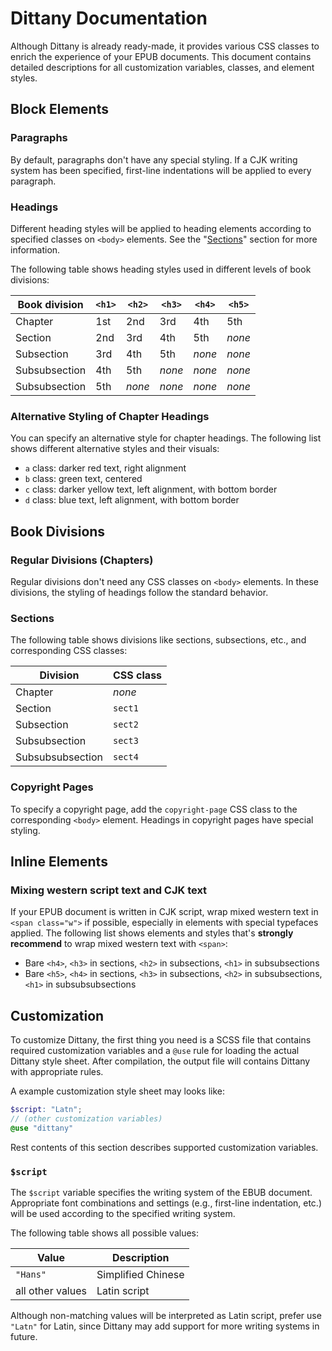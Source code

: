# Dittany Documentation
Although Dittany is already ready-made, it provides various CSS classes
to enrich the experience of your EPUB documents. This document contains
detailed descriptions for all customization variables, classes, and
element styles.

## Block Elements

### Paragraphs
By default, paragraphs don't have any special styling. If a CJK writing
system has been specified, first-line indentations will be applied to
every paragraph.

### Headings
Different heading styles will be applied to heading elements according
to specified classes on `<body>` elements. See the
"[Sections](#sections)" section for more information.

The following table shows heading styles used in different levels of
book divisions:

| Book division | `<h1>` | `<h2>` | `<h3>` | `<h4>` | `<h5>` |
|---------------|--------|--------|--------|--------|--------|
| Chapter       | 1st    | 2nd    | 3rd    | 4th    | 5th    |
| Section       | 2nd    | 3rd    | 4th    | 5th    | *none* |
| Subsection    | 3rd    | 4th    | 5th    | *none* | *none* |
| Subsubsection | 4th    | 5th    | *none* | *none* | *none* |
| Subsubsection | 5th    | *none* | *none* | *none* | *none* |

### Alternative Styling of Chapter Headings
You can specify an alternative style for chapter headings. The following
list shows different alternative styles and their visuals:

* `a` class: darker red text, right alignment
* `b` class: green text, centered
* `c` class: darker yellow text, left alignment, with bottom border
* `d` class: blue text, left alignment, with bottom border

## Book Divisions

### Regular Divisions (Chapters)
Regular divisions don't need any CSS classes on `<body>` elements. In
these divisions, the styling of headings follow the standard behavior.

### Sections
The following table shows divisions like sections, subsections, etc.,
and corresponding CSS classes:

| Division         | CSS class |
|------------------|-----------|
| Chapter          | *none*    |
| Section          | `sect1`   |
| Subsection       | `sect2`   |
| Subsubsection    | `sect3`   |
| Subsubsubsection | `sect4`   |

### Copyright Pages
To specify a copyright page, add the `copyright-page` CSS class to the
corresponding `<body>` element. Headings in copyright pages have special
styling.

## Inline Elements

### Mixing western script text and CJK text
If your EPUB document is written in CJK script, wrap mixed western text
in `<span class="w">` if possible, especially in elements with special
typefaces applied. The following list shows elements and styles that's
**strongly recommend** to wrap mixed western text with `<span>`:

* Bare `<h4>`, `<h3>` in sections, `<h2>` in subsections, `<h1>` in
  subsubsections
* Bare `<h5>`, `<h4>` in sections, `<h3>` in subsections, `<h2>` in
  subsubsections, `<h1>` in subsubsubsections

## Customization
To customize Dittany, the first thing you need is a SCSS file that
contains required customization variables and a `@use` rule for loading
the actual Dittany style sheet. After compilation, the output file will
contains Dittany with appropriate rules.

A example customization style sheet may looks like:

``` scss
$script: "Latn";
// (other customization variables)
@use "dittany"
```

Rest contents of this section describes supported customization
variables.

### `$script`
The `$script` variable specifies the writing system of the EBUB
document. Appropriate font combinations and settings (e.g., first-line
indentation, etc.) will be used according to the specified writing
system.

The following table shows all possible values:

| Value            | Description        |
|------------------|--------------------|
| `"Hans"`         | Simplified Chinese |
| all other values | Latin script       |

Although non-matching values will be interpreted as Latin script,
prefer use `"Latn"` for Latin, since Dittany may add support for more
writing systems in future.
